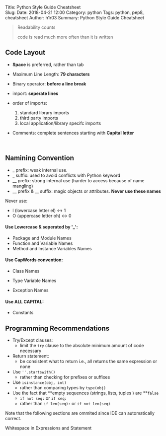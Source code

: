 Title: Python Style Guide Cheatsheet  
Slug: 
Date: 2018-04-21 12:00
Category: python 
Tags: python, pep8, cheatsheet
Author: h1r03
Summary: Python Style Guide Cheatsheet 







> Readability counts
>
> code is read much more often than it is written



## Code Layout



* **Space** is preferred, rather than tab

* Maximum Line Length: **79 characters** 

* Binary operator: **before a line break**

* import: **seperate lines**

* order of imports: 

  1. standard library imports
  2. third party imports
  3. local application/library specifc imports

* Comments: complete sentences starting with **Capital letter**

  ​

## Namining Convention



* _ prefix: weak internal use. 
* _ suffix: used to avoid conflicts with Python keyword
* __ prefix: strong internal use (harder to access because of name mangling)
* __ prefix & __ suffix: magic objects or attributes. **Never use these names**



Never use: 

* l (lowercase letter el) <-> 1
* O (uppercase letter oh) <-> 0



#### Use Lowercase & seperated by '_': 

* Package and Module Names
* Function and Variable Names
* Method and Instance Variables Names



#### Use CapWords convention:

* Class Names


* Type Variable Names 
* Exception Names 



#### Use ALL CAPITAL: 

* Constants



## Programming Recommendations



* Try/Except clauses: 
  * limit the `try` clause to the absolute minimum amount of code necessary
* Return statement:
  * be consistent what to return i.e., all returns the same expression or none
* Use `''.startswith() `
  * rather than checking for prefixes or suffixes
* Use `isinstance(obj, int)`
  * rather than comparing types by `type(obj)`
* Use the fact that **empty sequences (strings, lists, tuples ) are **`false`
  * `if not seq:` or `if seq:` 
  * rather than `if len(seq):` or `if not len(seq)`



Note that the following sections are ommited since IDE can automatically correct.

Whitespace in Expressions and Statement